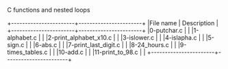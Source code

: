 C functions and nested loops

+-----------------------+-----------------------+
|File name		| Description		|
+-----------------------+-----------------------+
|0-putchar.c		|		        |
|1-alphabet.c		|	     		|
|2-print_alphabet_x10.c	|            		|
|3-islower.c		|	     		|
|4-islapha.c		|	     		|
|5-sign.c		|	     		|
|6-abs.c		|	     		|
|7-print_last_digit.c	|	     		|
|8-24_hours.c		|	     		|
|9-times_tables.c	|	     		|
|10-add.c		|	     		|
|11-print_to_98.c	| 	     		|
+-----------------------+-----------------------+


